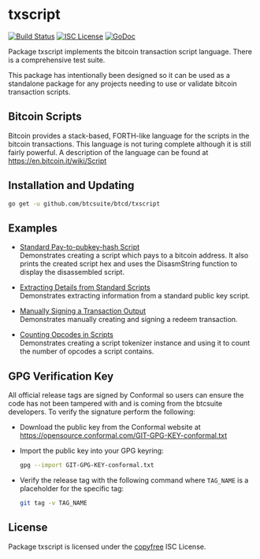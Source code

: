 txscript
========

[![Build Status](https://github.com/dashpay/dashd-go/workflows/Build%20and%20Test/badge.svg)](https://github.com/btcsuite/btcd/actions)
[![ISC License](http://img.shields.io/badge/license-ISC-blue.svg)](http://copyfree.org)
[![GoDoc](https://pkg.go.dev/github.com/btcsuite/btcd/txscript?status.png)](https://pkg.go.dev/github.com/btcsuite/btcd/txscript)

Package txscript implements the bitcoin transaction script language.  There is
a comprehensive test suite.

This package has intentionally been designed so it can be used as a standalone
package for any projects needing to use or validate bitcoin transaction scripts.

## Bitcoin Scripts

Bitcoin provides a stack-based, FORTH-like language for the scripts in
the bitcoin transactions.  This language is not turing complete
although it is still fairly powerful.  A description of the language
can be found at <https://en.bitcoin.it/wiki/Script>

## Installation and Updating

```bash
go get -u github.com/btcsuite/btcd/txscript
```

## Examples

* [Standard Pay-to-pubkey-hash Script](https://pkg.go.dev/github.com/btcsuite/btcd/txscript#example-PayToAddrScript)  
  Demonstrates creating a script which pays to a bitcoin address.  It also
  prints the created script hex and uses the DisasmString function to display
  the disassembled script.

* [Extracting Details from Standard Scripts](https://pkg.go.dev/github.com/btcsuite/btcd/txscript#example-ExtractPkScriptAddrs)  
  Demonstrates extracting information from a standard public key script.

* [Manually Signing a Transaction Output](https://pkg.go.dev/github.com/btcsuite/btcd/txscript#example-SignTxOutput)  
  Demonstrates manually creating and signing a redeem transaction.

* [Counting Opcodes in Scripts](http://godoc.org/github.com/decred/dcrd/txscript#example-ScriptTokenizer)  
  Demonstrates creating a script tokenizer instance and using it to count the
  number of opcodes a script contains.

## GPG Verification Key

All official release tags are signed by Conformal so users can ensure the code
has not been tampered with and is coming from the btcsuite developers.  To
verify the signature perform the following:

* Download the public key from the Conformal website at
  <https://opensource.conformal.com/GIT-GPG-KEY-conformal.txt>

* Import the public key into your GPG keyring:

  ```bash
  gpg --import GIT-GPG-KEY-conformal.txt
  ```

* Verify the release tag with the following command where `TAG_NAME` is a
  placeholder for the specific tag:

  ```bash
  git tag -v TAG_NAME
  ```

## License

Package txscript is licensed under the [copyfree](http://copyfree.org) ISC
License.
